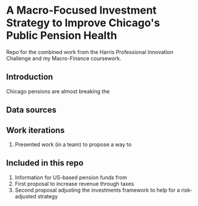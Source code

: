 # A Macro-Focused Investment Strategy to Improve Chicago's Public Pension Health
Repo for the combined work from the Harris Professional Innovation Challenge and my Macro-Finance coursework.

## Introduction

Chicago pensions are almost breaking the 

## Data sources


## Work iterations

1. Presented work (in a team) to propose a way to



## Included in this repo

1. Information for US-based pension funds from
2. First proposal to increase revenue through taxes
3. Second proposal adjusting the investments framework to help for a risk-adjusted strategy
